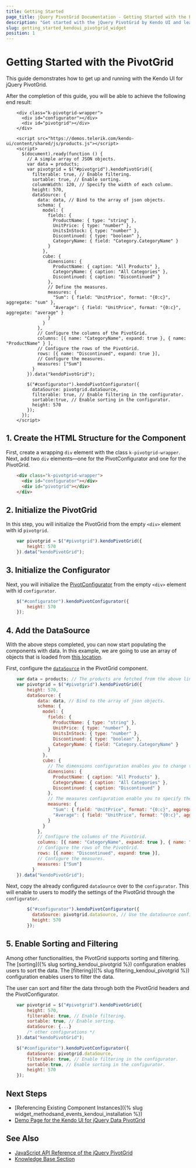 ```yaml
---
title: Getting Started
page_title: jQuery PivotGrid Documentation - Getting Started with the PivotGrid
description: "Get started with the jQuery PivotGrid by Kendo UI and learn how to create, initialize, and enable the component."
slug: getting_started_kendoui_pivotgrid_widget
position: 1
---
```


# Getting Started with the PivotGrid

This guide demonstrates how to get up and running with the Kendo UI for jQuery PivotGrid.

After the completion of this guide, you will be able to achieve the following end result:

```dojo
    <div class="k-pivotgrid-wrapper">
      <div id="configurator"></div>
      <div id="pivotgrid"></div>
    </div>

    <script src="https://demos.telerik.com/kendo-ui/content/shared/js/products.js"></script>
    <script>
      $(document).ready(function () {
        // A simple array of JSON objects.
        var data = products;
        var pivotgrid = $("#pivotgrid").kendoPivotGrid({
          filterable: true, // Enable filtering.
          sortable: true, // Enable sorting.
          columnWidth: 120, // Specify the width of each column.
          height: 570,
          dataSource: {
            data: data, // Bind to the array of json objects.
            schema: {
              model: {
                fields: {
                  ProductName: { type: "string" },
                  UnitPrice: { type: "number" },
                  UnitsInStock: { type: "number" },
                  Discontinued: { type: "boolean" },
                  CategoryName: { field: "Category.CategoryName" }
                }
              },
              cube: {
                dimensions: {
                  ProductName: { caption: "All Products" },
                  CategoryName: { caption: "All Categories" },
                  Discontinued: { caption: "Discontinued" }
                },
                // Define the measures.
                measures: {
                  "Sum": { field: "UnitPrice", format: "{0:c}", aggregate: "sum" },
                  "Average": { field: "UnitPrice", format: "{0:c}", aggregate: "average" }
                }
              }
            },
            // Configure the columns of the PivotGrid.
            columns: [{ name: "CategoryName", expand: true }, { name: "ProductName" } ],
            // Configure the rows of the PivotGrid.
            rows: [{ name: "Discontinued", expand: true }],
            // Configure the measures.
            measures: ["Sum"]
          }
        }).data("kendoPivotGrid");

        $("#configurator").kendoPivotConfigurator({
          dataSource: pivotgrid.dataSource,
          filterable: true, // Enable filtering in the configurator.
          sortable:true, // Enable sorting in the configurator.
          height: 570
        });
      });
    </script>
```

## 1. Create the HTML Structure for the Component

First, create a wrapping `div` element with the class `k-pivotgrid-wrapper`. Next, add two `div` elements—one for the PivotConfigurator and one for the PivotGrid.

```html
    <div class="k-pivotgrid-wrapper">
      <div id="configurator"></div>
      <div id="pivotgrid"></div>
    </div>
```

## 2. Initialize the PivotGrid

In this step, you will initialize the PivotGrid from the empty `<div>` element with id `pivotgrid`.

```javascript
    var pivotgrid = $("#pivotgrid").kendoPivotGrid({
        height: 570
    }).data("kendoPivotGrid");
```

## 3. Initialize the Configurator

Next, you will initialize the [PivotConfigurator](https://docs.telerik.com/kendo-ui/controls/pivotgrid/binding/configurator) from the empty `<div>` element with id `configurator`.

```javascript
    $("#configurator").kendoPivotConfigurator({
        height: 570
    });
```

## 4. Add the DataSource

With the above steps completed, you can now start populating the components with data. In this example, we are going to use an array of objects that is loaded from [this location](https://demos.telerik.com/kendo-ui/content/shared/js/products.js).

First, configure the [`dataSource`](https://docs.telerik.com/kendo-ui/api/javascript/data/pivotdatasource) in the PivotGrid component. 

```javascript
    var data = products; // The products are fetched from the above link.
    var pivotgrid = $("#pivotgrid").kendoPivotGrid({
        height: 570,
        dataSource: {
            data: data, // Bind to the array of json objects.
            schema: {
              model: {
                fields: {
                  ProductName: { type: "string" },
                  UnitPrice: { type: "number" },
                  UnitsInStock: { type: "number" },
                  Discontinued: { type: "boolean" },
                  CategoryName: { field: "Category.CategoryName" }
                }
              },
              cube: {
                // The dimensions configuration enables you to change the header titles of the columns and the rows.
                dimensions: {
                  ProductName: { caption: "All Products" },
                  CategoryName: { caption: "All Categories" },
                  Discontinued: { caption: "Discontinued" }
                },
                // The measures configuration enable you to specify the aggregates that will be used in the PivotGrid.
                measures: {
                  "Sum": { field: "UnitPrice", format: "{0:c}", aggregate: "sum" },
                  "Average": { field: "UnitPrice", format: "{0:c}", aggregate: "average" }
                }
              }
            },
            // Configure the columns of the PivotGrid.
            columns: [{ name: "CategoryName", expand: true }, { name: "ProductName" } ],
            // Configure the rows of the PivotGrid.
            rows: [{ name: "Discontinued", expand: true }],
            // Configure the measures.
            measures: ["Sum"]
          }
    }).data("kendoPivotGrid");
```

Next, copy the already configured `dataSource` over to the `configurator`. This will enable to users to modify the settings of the PivotGrid through the `configurator`.

```javascript
        $("#configurator").kendoPivotConfigurator({
          dataSource: pivotgrid.dataSource, // Use the dataSource configuration of the PivotGrid.
          height: 570
        });
```

## 5. Enable Sorting and Filtering

Among other functionalities, the PivotGrid supports sorting and filtering. The [sorting]({% slug sorting_kendoui_pivotgrid %}) configuration enables users to sort the data. The [filtering]({% slug filtering_kendoui_pivotgrid %}) configuration enables users to filter the data.

The user can sort and filter the data through both the PivotGrid headers and the PivotConfigurator.

```javascript
    var pivotgrid = $("#pivotgrid").kendoPivotGrid({
        height: 570,
        filterable: true, // Enable filtering.
        sortable: true, // Enable sorting.
        dataSource: {...}
        /* other configurations */
    }).data("kendoPivotGrid");

    $("#configurator").kendoPivotConfigurator({
        dataSource: pivotgrid.dataSource,
        filterable: true, // Enable filtering in the configurator.
        sortable:true, // Enable sorting in the configurator.
        height: 570
    });
```

## Next Steps

* [Referencing Existing Component Instances]({% slug widget_methodsand_events_kendoui_installation %})
* [Demo Page for the Kendo UI for jQuery Data PivotGrid](https://demos.telerik.com/kendo-ui/pivotgrid/index)

## See Also

* [JavaScript API Reference of the jQuery PivotGrid](/api/javascript/ui/pivotgrid)
* [Knowledge Base Section](/knowledge-base)


